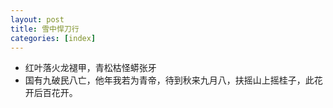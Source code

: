 ```yaml
---
layout: post
title: 雪中悍刀行
categories: [index]
---
```


- 红叶落火龙褪甲，青松枯怪蟒张牙
- 国有九破民八亡，他年我若为青帝，待到秋来九月八，扶摇山上摇桂子，此花开后百花开。